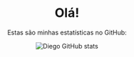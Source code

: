 <div align="center">
  <h1>Olá!</h1>
  <p>Estas são minhas estatísticas no GitHub:</p>  
  
  ![Diego GitHub stats](https://github-readme-stats.vercel.app/api/top-langs/?username=diegovscoelho&size_weight=0.5&count_weight=0.5&theme=dark)
</div>
